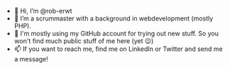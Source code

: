 - 👋 Hi, I’m @rob-erwt
- 👀 I’m a scrummaster with a background in webdevelopment (mostly PHP). 
- 🌱 I'm mostly using my GitHub account for trying out new stuff. So you won't find much public stuff of me here (yet 😉)
- 📫 If you want to reach me, find me on LinkedIn or Twitter and send me a message!

<!---
rob-erwt/rob-erwt is a ✨ special ✨ repository because its `README.md` (this file) appears on your GitHub profile.
You can click the Preview link to take a look at your changes.
--->
